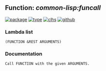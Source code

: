 ## Function: ***common-lisp:funcall***
[![package](https://img.shields.io/badge/Package-COMMON--LISP-5f9ea0.svg?style=social&colorA=999999)](../) [![type](https://img.shields.io/badge/Type-Function-5f9ea0.svg?style=social&colorA=999999)](../#function) [![clhs](https://img.shields.io/badge/CLHS-FUNCALL-5f9ea0.svg?style=social&colorA=999999)](http://www.lispworks.com/documentation/HyperSpec/Body/f_funcal.htm) [![github](https://img.shields.io/badge/GitHub-View_the_source-5f9ea0.svg?style=social&colorA=999999&logo=github)](https://github.com/sbcl/sbcl/blob/master/src/code/eval.lisp/) 
### Lambda list
```
(FUNCTION &REST ARGUMENTS)
```
### Documentation
```
Call FUNCTION with the given ARGUMENTS.
```
